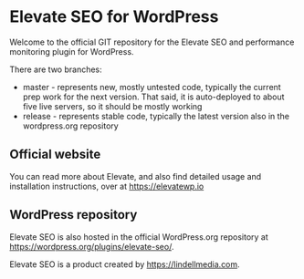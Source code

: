# Elevate SEO for WordPress
Welcome to the official GIT repository for the Elevate SEO and performance monitoring plugin for WordPress.

There are two branches:

* master - represents new, mostly untested code, typically the current prep work for the next version. That said, it is auto-deployed to about five live servers, so it should be mostly working
* release - represents stable code, typically the latest version also in the wordpress.org repository

## Official website
You can read more about Elevate, and also find detailed usage and installation instructions, over at https://elevatewp.io

## WordPress repository
Elevate SEO is also hosted in the official WordPress.org repository at https://wordpress.org/plugins/elevate-seo/. 

Elevate SEO is a product created by https://lindellmedia.com.

